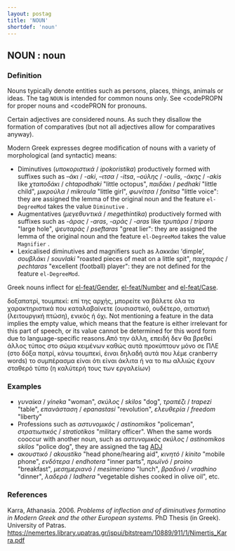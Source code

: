 ```yaml
---
layout: postag
title: 'NOUN'
shortdef: 'noun'
---
```



## NOUN : noun 

###  Definition

Nouns typically denote entities such as persons, places, things, animals or ideas.
</code>
The tag <code>NOUN</code>  is intended for common nouns only. See <codePROPN</code> for proper nouns and <codePRON</code> for pronouns.

Certain adjectives are considered nouns. As such they disallow the formation of comparatives (but not all adjectives allow for comparatives anyway).


Modern Greek expresses degree modification of nouns with a variety of morphological (and syntactic) means:

*	Diminutives (*υποκοριστικά* / *ipokoristika*) productively formed with suffixes such as  *–άκι* / *-aki*, *–ιτσα* / *-itsa*, *–ούλης* / *-oulis*, *-άκης* / *-akis* like *χταποδάκι* / *chtapodhaki* "little octopus", *παιδάκι* / *pedhaki* "little child", *μικρούλα* / *mikroula* "little girl",  *φωνίτσα* / *fonitsa* "little voice": they are assigned the lemma of the original noun and the feature <code>el-DegreeMod</code> takes the value <code>Diminutive</code> . 
* Augmentatives  (*μεγεθυντικά* / *megethintika*)  productively formed with suffixes such as *-άρας* / *-aras*, *-αράς* / *-aras* like  *τρυπάρα* / *tripara* "large hole", *ψευταράς* / *pseftaras* "great lier": they are assigned the lemma of the original noun and the feature <code>el-DegreeMod</code>  takes the value <code>Magnifier</code> .
*	Lexicalised diminutives and magnifiers such as  *λακκάκι* ‘dimple’, *σουβλάκι* / *souvlaki* "roasted pieces of meat on a little spit", *παιχταράς* / *pechtaras* "excellent (football) player": they are not defined for the feature <code>el-DegreeMod</code>. 

Greek nouns inflect for [el-feat/Gender](), [el-feat/Number]() and [el-feat/Case]().

δοξαπατρί, τουμπεκί: επί της αρχής, μπορείτε να βάλετε όλα τα χαρακτηριστικά που καταλαβαίνετε (ουσιαστικό, ουδέτερο, αιτιατική (λειτουργική πτώση), ενικός ή όχι. Not mentioning a feature in the data implies the empty value, which means that the feature is either irrelevant for this part of speech, or its value cannot be determined for this word form due to language-specific reasons.Από την άλλη, επειδή δεν θα βρεθεί άλλος τύπος στο σώμα κειμένων καθώς αυτά προκύπτουν μόνο σε ΠΛΕ (στο δόξα πατρί, κάνω τουμπεκί, έιναι δηλαδή αυτά που λέμε cranberry words) το συμπέρασμα είναι ότι είναι άκλιτα ή να το πω αλλιώς έχουν σταθερό τύπο (η καλύτερή τους των εργαλείων)

###  Examples


*   *γυναίκα* / *yineka* "woman", *σκύλος* / *skilos* "dog", *τραπέζι* / *trapezi* "table", *επανάσταση* / *epanastasi* "revolution", *ελευθερία* / *freedom* "liberty"
* Professions such as *αστυνομικός* / *astinomikos* "policeman", *στρατιωτικός* / *stratiotikos* "military officer". When the same words cooccur with another noun, such as *αστυνομικός σκύλος* / *astinomikos skilos* "police dog", they are assigned the tag [ADJ]()
* *ακουστικό* / *akoustiko* "head phone/hearing aid", *κινητό* / *kinito* "mobile phone", *ενδότερα* / *endhotera* "inner parts", *πρωϊνό* / *proino* "breakfast", *μεσημεριανό* / *mesimeriano* "lunch", *βραδινό* / *vradhino* "dinner", *λαδερά* / *ladhera* "vegetable dishes cooked in olive oil", etc.
  
### References 

Karra, Athanasia.  2006. *Problems of inflection and of diminutives formatino in Modern Greek and the other European systems.* PhD Thesis (in Greek). University of Patras.   https://nemertes.library.upatras.gr/jspui/bitstream/10889/911/1/Nimertis_Karra.pdf 


